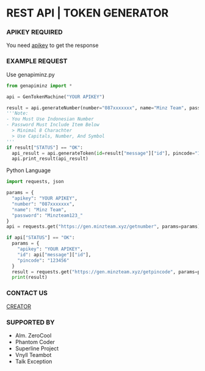 # REST API | TOKEN GENERATOR

### APIKEY REQUIRED
You need <a href="https://api.minzteam.xyz">apikey</a> to get the response

### EXAMPLE REQUEST
Use genapiminz.py
```python
from genapiminz import *

api = GenTokenMachine("YOUR APIKEY")

result = api.generateNumber(number="087xxxxxxx", name="Minz Team", password="Minzteam123_")
'''Note:
- You Must Use Indonesian Number
- Password Must Include Item Below
  > Minimal 8 Charachter
  > Use Capitals, Number, And Symbol
'''
if result["STATUS"] == "OK":
  api_result = api.generateToken(id=result["message"]["id"], pincode="123456")
  api.print_result(api_result)
```
Python Language
```python
import requests, json

params = {
  "apikey": "YOUR APIKEY",
  "number": "087xxxxxxx",
  "name": "Minz Team",
  "password": "Minzteam123_"
}
api = requests.get("https://gen.minzteam.xyz/getnumber", params=params).json()

if api["STATUS"] == "OK":
  params = {
    "apikey": "YOUR APIKEY",
    "id": api["message"]["id"],
    "pincode": "123456"
  }
  result = requests.get("https://gen.minzteam.xyz/getpincode", params=params).json()
  print(result)
```

### CONTACT US
<a href="https://line.me/ti/p/~visss.">CREATOR</a>

### SUPPORTED BY
* Alm. ZeroCool
* Phantom Coder
* Superline Project
* Vnyll Teambot
* Talk Exception
